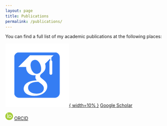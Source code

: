 ```yaml
---
layout: page
title: Publications
permalink: /publications/
---
```


You can find a full list of my academic publications at the following places:

[![Google Scholar](/images/icon-scholar.png){ width=10% }](https://scholar.google.co.uk/citations?user=I7gGZLsAAAAJ&hl=en/) [Google Scholar](https://scholar.google.co.uk/citations?user=I7gGZLsAAAAJ&hl=en/)

[![ORCID](/images/icon-orcid_24x24.png)](https://orcid.org/0000-0003-3138-1427/) [ORCID](https://orcid.org/0000-0003-3138-1427/)
